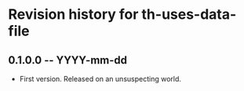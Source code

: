 # Revision history for th-uses-data-file

## 0.1.0.0 -- YYYY-mm-dd

* First version. Released on an unsuspecting world.
